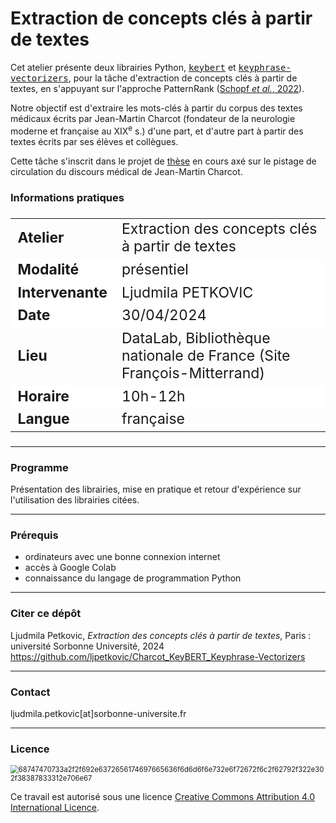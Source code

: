 # Extraction de concepts clés à partir de textes

Cet atelier présente deux librairies Python, [<tt>keybert</tt>](https://maartengr.github.io/KeyBERT/) et [<tt>keyphrase-vectorizers</tt>](https://pypi.org/project/keyphrase-vectorizers/), pour la tâche d'extraction de concepts clés à partir de textes, en s'appuyant sur l'approche PatternRank ([Schopf *et al.*, 2022](https://arxiv.org/abs/2210.05245)). 

Notre objectif est d'extraire les mots-clés à partir du corpus des textes médicaux écrits par Jean-Martin Charcot (fondateur de la neurologie moderne et française au XIX<sup>e</sup> s.) d'une part, et d'autre part à partir des textes écrits par ses élèves et collègues. 

Cette tâche s'inscrit dans le projet de [thèse](https://www.theses.fr/s382733) en cours axé sur le pistage de circulation du discours médical de Jean-Martin Charcot.

### Informations pratiques

<table align="center" style="font-size: 23px;">
    <tr>
        <td align="left"><b>Atelier</b></td>
        <td align="left">Extraction des concepts clés à partir de textes</td>
    </tr>
    <tr style="background-color: white;">
        <td align="left"><b>Modalité</b></td>
        <td align="left">présentiel</td>
    </tr>
    <tr style="background-color: white;">
        <td align="left"><b>Intervenante</b></td>
        <td align="left">Ljudmila PETKOVIC</td>
    </tr>
    <tr style="background-color: white;">
        <td align="left"><b>Date</b></td>
        <td align="left">30/04/2024</td>
    </tr>
    <tr>
        <td align="left"><b>Lieu</b></td>
        <td align="left">DataLab, Bibliothèque nationale de France (Site François-Mitterrand)</td>
    </tr>
    <tr style="background-color: white;">
        <td align="left"><b>Horaire</b></td>
        <td align="left">10h-12h</td>
    </tr>
    <tr>
        <td align="left"><b>Langue</b></td>
        <td align="left">française</td>
    </tr>
</table>

---

### Programme

Présentation des librairies, mise en pratique et retour d'expérience sur l'utilisation des librairies citées.

---

### Prérequis

* ordinateurs avec une bonne connexion internet
* accès à Google Colab
* connaissance du langage de programmation Python

---

### Citer ce dépôt

Ljudmila Petkovic, _Extraction des concepts clés à partir de textes_, Paris : université Sorbonne Université, 2024 https://github.com/ljpetkovic/Charcot_KeyBERT_Keyphrase-Vectorizers

---

### Contact

ljudmila.petkovic[at]sorbonne-universite.fr

---

### Licence

<img src="https://i.creativecommons.org/l/by-sa/4.0/88x31.png" alt="68747470733a2f2f692e6372656174697665636f6d6d6f6e732e6f72672f6c2f62792f322e302f38387833312e706e67" style="zoom:80%;" />

Ce travail est autorisé sous une licence [Creative Commons Attribution 4.0 International Licence](https://creativecommons.org/licenses/by-sa/4.0/deed.fr).

